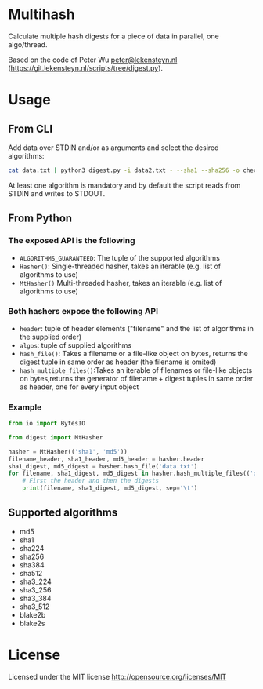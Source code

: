 # Multihash

Calculate multiple hash digests for a piece of data in parallel, one algo/thread.

Based on the code of Peter Wu <peter@lekensteyn.nl> (https://git.lekensteyn.nl/scripts/tree/digest.py).

# Usage

## From CLI

Add data over STDIN and/or as arguments and select the desired algorithms:

```bash
cat data.txt | python3 digest.py -i data2.txt - --sha1 --sha256 -o checksums.txt
```

At least one algorithm is mandatory and by default the script reads from STDIN and writes to STDOUT.

## From Python

### The exposed API is the following

- `ALGORITHMS_GUARANTEED`: The tuple of the supported algorithms
- `Hasher()`: Single-threaded hasher, takes an iterable (e.g. list of algorithms to use)
- `MtHasher()` Multi-threaded hasher, takes an iterable (e.g. list of algorithms to use)

### Both hashers expose the following API

- `header`: tuple of header elements ("filename" and the list of algorithms in the supplied order)
- `algos`: tuple of supplied algorithms
- `hash_file()`: Takes a filename or a file-like object on bytes, returns the digest tuple in same order as header (the filename is omited)
- `hash_multiple_files()`:Takes an iterable of filenames or file-like objects on bytes,returns the generator of filename + digest tuples in same order as header, one for every input object

### Example

```python
from io import BytesIO

from digest import MtHasher

hasher = MtHasher(('sha1', 'md5'))
filename_header, sha1_header, md5_header = hasher.header
sha1_digest, md5_digest = hasher.hash_file('data.txt')
for filename, sha1_digest, md5_digest in hasher.hash_multiple_files(('data.txt', open('data2.txt', 'rb'), '-', BytesIO('bytesstring'))):
    # First the header and then the digests
    print(filename, sha1_digest, md5_digest, sep='\t')
```

## Supported algorithms

- md5
- sha1
- sha224
- sha256
- sha384
- sha512
- sha3_224
- sha3_256
- sha3_384
- sha3_512
- blake2b
- blake2s

# License

Licensed under the MIT license <http://opensource.org/licenses/MIT>
